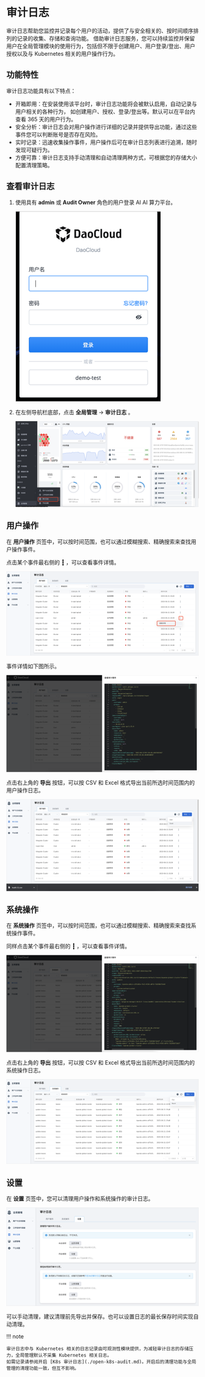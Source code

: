 # 审计日志

审计日志帮助您监控并记录每个用户的活动，提供了与安全相关的、按时间顺序排列的记录的收集、存储和查询功能。
借助审计日志服务，您可以持续监控并保留用户在全局管理模块的使用行为，包括但不限于创建用户、用户登录/登出、用户授权以及与 Kubernetes 相关的用户操作行为。

## 功能特性

审计日志功能具有以下特点：

- 开箱即用：在安装使用该平台时，审计日志功能将会被默认启用，自动记录与用户相关的各种行为，
  如创建用户、授权、登录/登出等。默认可以在平台内查看 365 天的用户行为。
- 安全分析：审计日志会对用户操作进行详细的记录并提供导出功能，通过这些事件您可以判断账号是否存在风险。
- 实时记录：迅速收集操作事件，用户操作后可在审计日志列表进行追溯，随时发现可疑行为。
- 方便可靠：审计日志支持手动清理和自动清理两种方式，可根据您的存储大小配置清理策略。

## 查看审计日志

1. 使用具有 __admin__ 或 __Audit Owner__ 角色的用户登录 AI AI 算力平台。

    ![登录 AI AI 算力平台](../../../images/lang00.png)

2. 在左侧导航栏底部，点击 __全局管理__ -> __审计日志__ 。

    ![审计日志](../../../images/audit01.png)

## 用户操作

在 __用户操作__ 页签中，可以按时间范围，也可以通过模糊搜索、精确搜索来查找用户操作事件。

点击某个事件最右侧的 __┇__ ，可以查看事件详情。

![用户审计日志](../../../images/audit02.png)

事件详情如下图所示。

![用户事件详情](../../../images/audit03.png)

点击右上角的 __导出__ 按钮，可以按 CSV 和 Excel 格式导出当前所选时间范围内的用户操作日志。

![导出](../../../images/audit04.png)

## 系统操作

在 __系统操作__ 页签中，可以按时间范围，也可以通过模糊搜索、精确搜索来查找系统操作事件。

同样点击某个事件最右侧的 __┇__ ，可以查看事件详情。

![系统事件详情](../../../images/audit05.png)

点击右上角的 __导出__ 按钮，可以按 CSV 和 Excel 格式导出当前所选时间范围内的系统操作日志。

![导出](../../../images/audit06.png)

## 设置

在 __设置__ 页签中，您可以清理用户操作和系统操作的审计日志。

![清理](../../../images/audit07.png)

可以手动清理，建议清理前先导出并保存。也可以设置日志的最长保存时间实现自动清理。

!!! note

    审计日志中与 Kubernetes 相关的日志记录由可观测性模块提供，为减轻审计日志的存储压力，全局管理默认不采集 Kubernetes 相关日志。
    如需记录请参阅开启 [K8s 审计日志](./open-k8s-audit.md)。开启后的清理功能与全局管理的清理功能一致，但互不影响。
